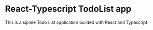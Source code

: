 # React-Typescript TodoList app

This is a sipmle Todo List application builded with React and Typescript.

